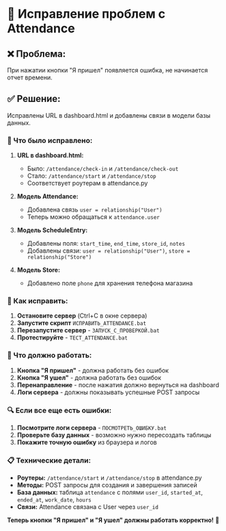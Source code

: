 # 🔧 Исправление проблем с Attendance

## ❌ Проблема:
При нажатии кнопки "Я пришел" появляется ошибка, не начинается отчет времени.

## ✅ Решение:
Исправлены URL в dashboard.html и добавлены связи в модели базы данных.

### 🔧 Что было исправлено:

1. **URL в dashboard.html:**
   - Было: `/attendance/check-in` и `/attendance/check-out`
   - Стало: `/attendance/start` и `/attendance/stop`
   - Соответствует роутерам в attendance.py

2. **Модель Attendance:**
   - Добавлена связь `user = relationship("User")`
   - Теперь можно обращаться к `attendance.user`

3. **Модель ScheduleEntry:**
   - Добавлены поля: `start_time`, `end_time`, `store_id`, `notes`
   - Добавлены связи: `user = relationship("User")`, `store = relationship("Store")`

4. **Модель Store:**
   - Добавлено поле `phone` для хранения телефона магазина

### 🚀 Как исправить:

1. **Остановите сервер** (Ctrl+C в окне сервера)
2. **Запустите скрипт** `ИСПРАВИТЬ_ATTENDANCE.bat`
3. **Перезапустите сервер** - `ЗАПУСК_С_ПРОВЕРКОЙ.bat`
4. **Протестируйте** - `ТЕСТ_ATTENDANCE.bat`

### 🎯 Что должно работать:

1. **Кнопка "Я пришел"** - должна работать без ошибок
2. **Кнопка "Я ушел"** - должна работать без ошибок
3. **Перенаправление** - после нажатия должно вернуться на dashboard
4. **Логи сервера** - должны показывать успешные POST запросы

### 🔍 Если все еще есть ошибки:

1. **Посмотрите логи сервера** - `ПОСМОТРЕТЬ_ОШИБКУ.bat`
2. **Проверьте базу данных** - возможно нужно пересоздать таблицы
3. **Покажите точную ошибку** из браузера и логов

### 📋 Технические детали:

- **Роутеры:** `/attendance/start` и `/attendance/stop` в attendance.py
- **Методы:** POST запросы для создания и завершения записей
- **База данных:** таблица `attendance` с полями `user_id`, `started_at`, `ended_at`, `work_date`, `hours`
- **Связи:** Attendance связана с User через `user_id`

**Теперь кнопки "Я пришел" и "Я ушел" должны работать корректно!** 🎉

